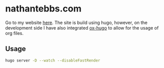 # nathantebbs.com

Go to my website [here](https://nathantebbs.com). The site is build using hugo,
however, on the development side I have also integrated [ox-hugo](https://ox-hugo.scripter.co/) to allow for the usage
of org files.

## Usage

```bash
hugo server -D --watch --disableFastRender
```
